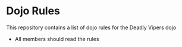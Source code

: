 Dojo Rules
==========

This repository contains a list of dojo rules for the Deadly Vipers dojo
* All members should read the rules
